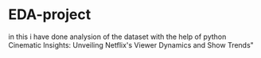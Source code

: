 # EDA-project
in this i have done analysion of the dataset with the help of python
Cinematic Insights: Unveiling Netflix's Viewer Dynamics and Show Trends"
